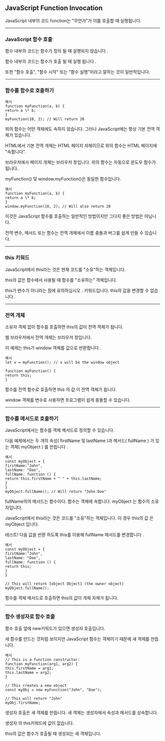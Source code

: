 ## JavaScript Function Invocation

JavaScript 내부의 코드 function는 "무언가"가 이를 호출할 때 실행됩니다.

---

### JavaScript 함수 호출

함수 내부의 코드는 함수가 정의 될 때 실행되지 않습니다 .

함수 내부의 코드는 함수가 호출 될 때 실행 됩니다 .

또한 "함수 호출", "함수 시작" 또는 "함수 실행"이라고 말하는 것이 일반적입니다.

---

### 함수를 함수로 호출하기

    예시
    function myFunction(a, b) {
    return a \* b;
    }
    myFunction(10, 2); // Will return 20

위의 함수는 어떤 객체에도 속하지 않습니다. 그러나 JavaScript에는 항상 기본 전역 객체가 있습니다.

HTML에서 기본 전역 개체는 HTML 페이지 자체이므로 위의 함수는 HTML 페이지에 "속합니다".

브라우저에서 페이지 개체는 브라우저 창입니다. 위의 함수는 자동으로 윈도우 함수가 됩니다.

myFunction() 및 window.myFunction()은 동일한 함수입니다.

    예시
    function myFunction(a, b) {
    return a \* b;
    }
    window.myFunction(10, 2); // Will also return 20

이것은 JavaScript 함수를 호출하는 일반적인 방법이지만 그다지 좋은 방법은 아닙니다.

전역 변수, 메서드 또는 함수는 전역 개체에서 이름 충돌과 버그를 쉽게 만들 수 있습니다.

---

### this 키워드

JavaScript에서 this라는 것은 현재 코드를 "소유"하는 객체입니다.

this의 값은 함수에서 사용될 때 함수를 "소유하는" 객체입니다.

this가 변수가 아니라는 점에 유의하십시오 . 키워드입니다. this의 값을 변경할 수 없습니다 .

---

### 전역 개체

소유자 객체 없이 함수를 호출하면 this의 값이 전역 객체가 됩니다.

웹 브라우저에서 전역 개체는 브라우저 창입니다.

이 예제는 this가 window 객체를 값으로 반환합니다 .

    예시
    let x = myFunction(); // x will be the window object

    function myFunction() {
    return this;
    }

함수를 전역 함수로 호출하면 this 의 값 이 전역 객체가 됩니다.

window 객체를 변수로 사용하면 프로그램이 쉽게 충돌할 수 있습니다.

---

### 함수를 메서드로 호출하기

JavaScript에서는 함수를 객체 메서드로 정의할 수 있습니다.

다음 예제에서는 두 개의 속성( firstName 및 lastName )과 메서드( fullName ) 가 있는 객체( myObject ) 를 만듭니다 .

    예시
    const myObject = {
    firstName:"John",
    lastName: "Doe",
    fullName: function () {
    return this.firstName + " " + this.lastName;
    }
    }
    myObject.fullName(); // Will return "John Doe"

fullName의의 메서드는 함수이다. 함수는 객체에 속합니다. myObject 는 함수의 소유자입니다.

JavaScript에서 this라는 것은 코드를 "소유"하는 객체입니다. 이 경우 this의 값 은 myObject 입니다.

테스트! 다음 값을 반환 하도록 this를 이용해 fullName 메서드를 변경합니다 .

    예시
    const myObject = {
    firstName:"John",
    lastName: "Doe",
    fullName: function () {
    return this;
    }
    }

    // This will return [object Object] (the owner object)
    myObject.fullName();

함수를 객체 메서드로 호출하면 this의 값이 개체 자체가 됩니다.

---

### 함수 생성자로 함수 호출

함수 호출 앞에 new키워드가 있으면 생성자 호출입니다.

새 함수를 만드는 것처럼 보이지만 JavaScript 함수는 객체이기 때문에 새 객체를 만듭니다.

    예시
    // This is a function constructor:
    function myFunction(arg1, arg2) {
    this.firstName = arg1;
    this.lastName = arg2;
    }

    // This creates a new object
    const myObj = new myFunction("John", "Doe");

    // This will return "John"
    myObj.firstName;

생성자 호출은 새 객체를 만듭니다. 새 객체는 생성자에서 속성과 메서드를 상속합니다.

생성자 의 this키워드에 값이 없습니다.

this의 값은 함수가 호출될 때 생성되는 새 객체입니다.
